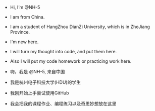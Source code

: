 - Hi, I’m @NH-5
- I am from China.
- I am a student of HangZhou DianZi University, which is in ZheJiang Province.
- I'm new here.
- I will turn my thought into code, and put them here.
- Also I will put my code homework or practicing work here.

- 嗨，我是 @NH-5, 来自中国
- 我是杭州电子科技大学(HDU)的学生
- 我刚开始上手尝试使用GitHub
- 我会把我的课程作业、编程练习以及奇思妙想放在这里
